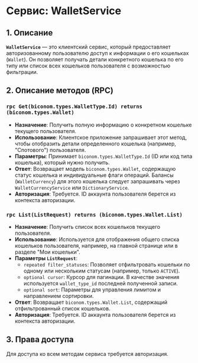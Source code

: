 # Сервис: WalletService

## 1. Описание

**`WalletService`** — это клиентский сервис, который предоставляет авторизованному пользователю доступ к информации о его кошельках (`Wallet`). Он позволяет получать детали конкретного кошелька по его типу или список всех кошельков пользователя с возможностью фильтрации.

## 2. Описание методов (RPC)

### `rpc Get(biconom.types.WalletType.Id) returns (biconom.types.Wallet)`
- **Назначение**: Получить полную информацию о конкретном кошельке текущего пользователя.
- **Использование**: Клиентское приложение запрашивает этот метод, чтобы отобразить детали определенного кошелька (например, "Спотового") пользователя.
- **Параметры**: Принимает `biconom.types.WalletType.Id` (ID или код типа кошелька), который нужно получить.
- **Ответ**: Возвращает модель `biconom.types.Wallet`, содержащую статус кошелька и индивидуальные флаги операций. Балансы (`WalletCurrency`) для этого кошелька следует запрашивать через `WalletCurrencyService` или `DictionaryService`.
- **Авторизация**: Требуется. ID аккаунта пользователя берется из контекста авторизации.

### `rpc List(ListRequest) returns (biconom.types.Wallet.List)`
- **Назначение**: Получить список всех кошельков текущего пользователя.
- **Использование**: Используется для отображения общего списка кошельков пользователя, например, на главной странице или в разделе "Мои кошельки".
- **Параметры `ListRequest`**:
  - `repeated filter_statuses`: Позволяет отфильтровать кошельки по одному или нескольким статусам (например, только `ACTIVE`).
  - `optional cursor`: Курсор для пагинации. В качестве значения используется `wallet_type_id` последней полученной записи.
  - `optional sort`: Параметры для управления лимитом и направлением сортировки.
- **Ответ**: Возвращает `biconom.types.Wallet.List`, содержащий отфильтрованный список кошельков.
- **Авторизация**: Требуется. ID аккаунта пользователя берется из контекста авторизации.

## 3. Права доступа

Для доступа ко всем методам сервиса требуется авторизация.